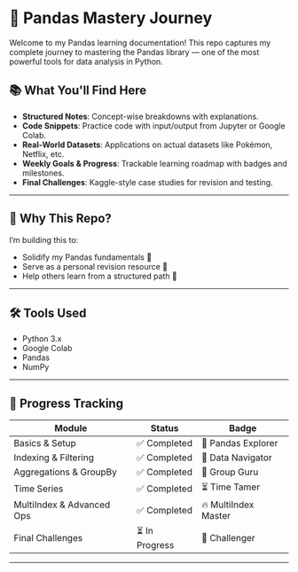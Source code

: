 # 🐼 Pandas Mastery Journey

Welcome to my Pandas learning documentation! This repo captures my complete journey to mastering the Pandas library — one of the most powerful tools for data analysis in Python.

## 📚 What You'll Find Here

- **Structured Notes**: Concept-wise breakdowns with explanations.
- **Code Snippets**: Practice code with input/output from Jupyter or Google Colab.
- **Real-World Datasets**: Applications on actual datasets like Pokémon, Netflix, etc.
- **Weekly Goals & Progress**: Trackable learning roadmap with badges and milestones.
- **Final Challenges**: Kaggle-style case studies for revision and testing.

---

## 🎯 Why This Repo?

I’m building this to:
- Solidify my Pandas fundamentals 💪
- Serve as a personal revision resource 🧠
- Help others learn from a structured path 🚀

---

## 🛠️ Tools Used

- Python 3.x
- Google Colab
- Pandas
- NumPy

---

## 🏁 Progress Tracking

| Module | Status | Badge |
|--------|--------|-------|
| Basics & Setup | ✅ Completed | 🥇 Pandas Explorer |
| Indexing & Filtering | ✅ Completed | 🥈 Data Navigator |
| Aggregations & GroupBy | ✅ Completed | 🥉 Group Guru |
| Time Series | ✅ Completed | ⏳ Time Tamer |
| MultiIndex & Advanced Ops | ✅ Completed | 🔥 MultiIndex Master |
| Final Challenges | ⏳ In Progress | 🚀 Challenger |

---

